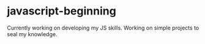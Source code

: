 # javascript-beginning
Currently working on developing my JS skills. Working on simple projects to seal my knowledge.
